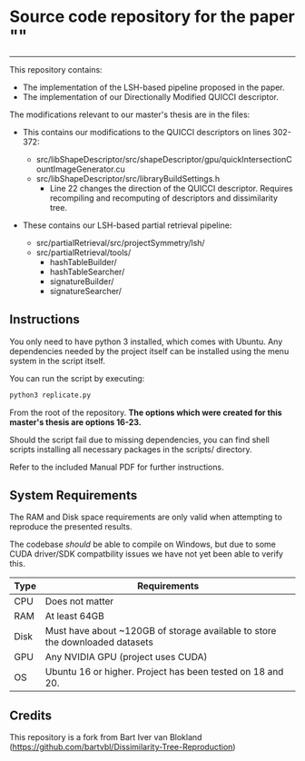 # Source code repository for the paper ""

-----

This repository contains:

- The implementation of the LSH-based pipeline proposed in the paper.
- The implementation of our Directionally Modified QUICCI descriptor.

The modifications relevant to our master's thesis are in the files:
- This contains our modifications to the QUICCI descriptors on lines 302-372:
	- src/libShapeDescriptor/src/shapeDescriptor/gpu/quickIntersectionCountImageGenerator.cu
	- src/libShapeDescriptor/src/libraryBuildSettings.h
		- Line 22 changes the direction of the QUICCI descriptor. Requires recompiling and recomputing of descriptors and dissimilarity tree.

- These contains our LSH-based partial retrieval pipeline:
	- src/partialRetrieval/src/projectSymmetry/lsh/
	- src/partialRetrieval/tools/
		- hashTableBuilder/
		- hashTableSearcher/
		- signatureBuilder/
		- signatureSearcher/

## Instructions

You only need to have python 3 installed, which comes with Ubuntu. Any dependencies needed by the project itself can be installed using the menu system in the script itself.

You can run the script by executing:

```bash
python3 replicate.py
```

From the root of the repository.
**The options which were created for this master's thesis are options 16-23.**

Should the script fail due to missing dependencies, you can find shell scripts installing all necessary packages in the scripts/ directory.

Refer to the included Manual PDF for further instructions.



## System Requirements

The RAM and Disk space requirements are only valid when attempting to reproduce the presented results.

The codebase _should_ be able to compile on Windows, but due to some CUDA driver/SDK compatbility issues we have not yet been able to verify this.

Type | Requirements
-----|----------------------------------------------------------------------------
CPU  | Does not matter
RAM  | At least 64GB
Disk | Must have about ~120GB of storage available to store the downloaded datasets
GPU  | Any NVIDIA GPU (project uses CUDA)
OS   | Ubuntu 16 or higher. Project has been tested on 18 and 20.

## Credits

This repository is a fork from Bart Iver van Blokland (https://github.com/bartvbl/Dissimilarity-Tree-Reproduction)

